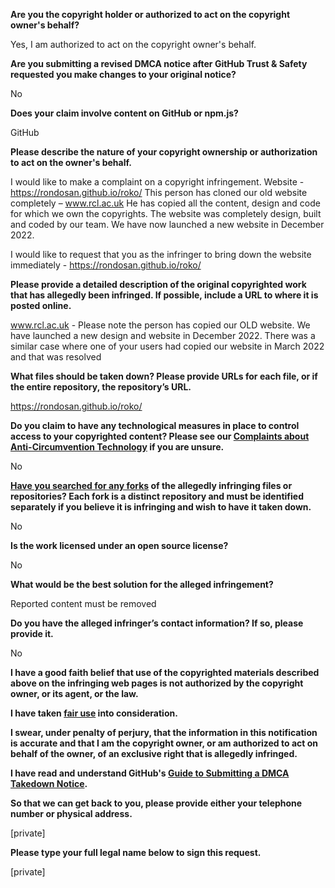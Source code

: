**Are you the copyright holder or authorized to act on the copyright owner's behalf?**

Yes, I am authorized to act on the copyright owner's behalf.

**Are you submitting a revised DMCA notice after GitHub Trust & Safety requested you make changes to your original notice?**

No

**Does your claim involve content on GitHub or npm.js?**

GitHub

**Please describe the nature of your copyright ownership or authorization to act on the owner's behalf.**

I would like to make a complaint on a copyright infringement. Website - https://rondosan.github.io/roko/ This person has cloned our old website completely – www.rcl.ac.uk He has copied all the content, design and code for which we own the copyrights. The website was completely design, built and coded by our team. We have now launched a new website in December 2022.

I would like to request that you as the infringer to bring down the website immediately - https://rondosan.github.io/roko/

**Please provide a detailed description of the original copyrighted work that has allegedly been infringed. If possible, include a URL to where it is posted online.**

www.rcl.ac.uk - Please note the person has copied our OLD website. We have launched a new design and website in December 2022. There was a similar case where one of your users had copied our website in March 2022 and that was resolved

**What files should be taken down? Please provide URLs for each file, or if the entire repository, the repository’s URL.**

https://rondosan.github.io/roko/

**Do you claim to have any technological measures in place to control access to your copyrighted content? Please see our <a href="https://docs.github.com/articles/guide-to-submitting-a-dmca-takedown-notice#complaints-about-anti-circumvention-technology">Complaints about Anti-Circumvention Technology</a> if you are unsure.**

No

**<a href="https://docs.github.com/articles/dmca-takedown-policy#b-what-about-forks-or-whats-a-fork">Have you searched for any forks</a> of the allegedly infringing files or repositories? Each fork is a distinct repository and must be identified separately if you believe it is infringing and wish to have it taken down.**

No

**Is the work licensed under an open source license?**

No

**What would be the best solution for the alleged infringement?**

Reported content must be removed

**Do you have the alleged infringer’s contact information? If so, please provide it.**

No

**I have a good faith belief that use of the copyrighted materials described above on the infringing web pages is not authorized by the copyright owner, or its agent, or the law.**

**I have taken <a href="https://www.lumendatabase.org/topics/22">fair use</a> into consideration.**

**I swear, under penalty of perjury, that the information in this notification is accurate and that I am the copyright owner, or am authorized to act on behalf of the owner, of an exclusive right that is allegedly infringed.**

**I have read and understand GitHub's <a href="https://docs.github.com/articles/guide-to-submitting-a-dmca-takedown-notice/">Guide to Submitting a DMCA Takedown Notice</a>.**

**So that we can get back to you, please provide either your telephone number or physical address.**

[private]

**Please type your full legal name below to sign this request.**

[private]
